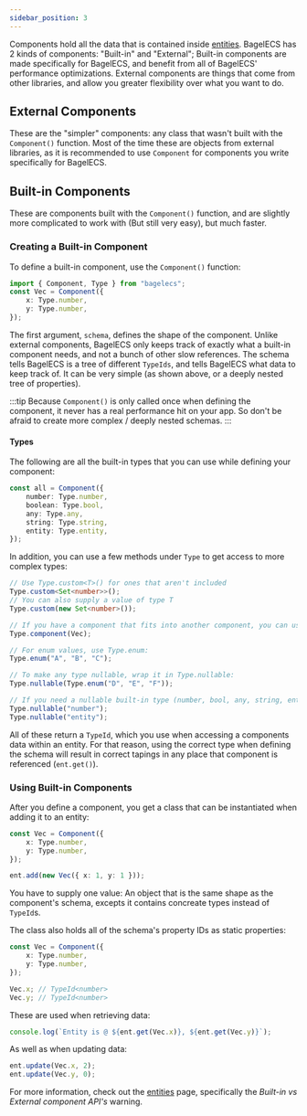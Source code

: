 ```yaml
---
sidebar_position: 3
---
```


Components hold all the data that is contained inside [entities](Entities.md). BagelECS has 2 kinds of components: "Built-in" and "External"; Built-in components are made specifically for BagelECS, and benefit from all of BagelECS' performance optimizations. External components are things that come from other libraries, and allow you greater flexibility over what you want to do.

## External Components

These are the "simpler" components: any class that wasn't built with the `Component()` function. Most of the time these are objects from external libraries, as it is recommended to use `Component` for components you write specifically for BagelECS.

## Built-in Components

These are components built with the `Component()` function, and are slightly more complicated to work with (But still very easy), but much faster.

### Creating a Built-in Component

To define a built-in component, use the `Component()` function:

```ts
import { Component, Type } from "bagelecs";
const Vec = Component({
    x: Type.number,
    y: Type.number,
});
```

The first argument, `schema`, defines the shape of the component. Unlike external components, BagelECS only keeps track of exactly what a built-in component needs, and not a bunch of other slow references. The schema tells BagelECS is a tree of different `TypeIds`, and tells BagelECS what data to keep track of. It can be very simple (as shown above, or a deeply nested tree of properties).

:::tip
Because `Component()` is only called once when defining the component, it never has a real performance hit on your app. So don't be afraid to create more complex / deeply nested schemas.
:::

#### Types

The following are all the built-in types that you can use while defining your component:

```ts
const all = Component({
    number: Type.number,
    boolean: Type.bool,
    any: Type.any,
    string: Type.string,
    entity: Type.entity,
});
```

In addition, you can use a few methods under `Type` to get access to more complex types:

```ts
// Use Type.custom<T>() for ones that aren't included
Type.custom<Set<number>>();
// You can also supply a value of type T
Type.custom(new Set<number>());

// If you have a component that fits into another component, you can use Type.component:
Type.component(Vec);

// For enum values, use Type.enum:
Type.enum("A", "B", "C");

// To make any type nullable, wrap it in Type.nullable:
Type.nullable(Type.enum("D", "E", "F"));

// If you need a nullable built-in type (number, bool, any, string, entity), you can also just provide that string:
Type.nullable("number");
Type.nullable("entity");
```

All of these return a `TypeId`, which you use when accessing a components data within an entity. For that reason, using the correct type when defining the schema will result in correct tapings in any place that component is referenced (`ent.get()`).

### Using Built-in Components

After you define a component, you get a class that can be instantiated when adding it to an entity:

```ts
const Vec = Component({
    x: Type.number,
    y: Type.number,
});

ent.add(new Vec({ x: 1, y: 1 }));
```

You have to supply one value: An object that is the same shape as the component's schema, excepts it contains concreate types instead of `TypeId`s.

The class also holds all of the schema's property IDs as static properties:

```ts
const Vec = Component({
    x: Type.number,
    y: Type.number,
});

Vec.x; // TypeId<number>
Vec.y; // TypeId<number>
```

These are used when retrieving data:

```ts
console.log(`Entity is @ ${ent.get(Vec.x)}, ${ent.get(Vec.y)}`);
```

As well as when updating data:

```ts
ent.update(Vec.x, 2);
ent.update(Vec.y, 0);
```

For more information, check out the [entities](Entities.md) page, specifically the _Built-in vs External component API's_ warning.
